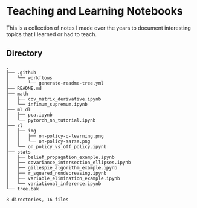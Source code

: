 # Teaching and Learning Notebooks
This is a collection of notes I made over the years to document interesting topics that I learned or had to teach.

## Directory
<!-- readme-tree start -->
```
.
├── .github
│   └── workflows
│       └── generate-readme-tree.yml
├── README.md
├── math
│   ├── cov_matrix_derivative.ipynb
│   └── infimum_supremum.ipynb
├── ml_dl
│   ├── pca.ipynb
│   └── pytorch_nn_tutorial.ipynb
├── rl
│   ├── img
│   │   ├── on-policy-q-learning.png
│   │   └── on-policy-sarsa.png
│   └── on_policy_vs_off_policy.ipynb
├── stats
│   ├── belief_propagation_example.ipynb
│   ├── covariance_intersection_ellipses.ipynb
│   ├── gillespie_algorithm_example.ipynb
│   ├── r_squared_nondecreasing.ipynb
│   ├── variable_elimination_example.ipynb
│   └── variational_inference.ipynb
└── tree.bak

8 directories, 16 files
```
<!-- readme-tree end -->
